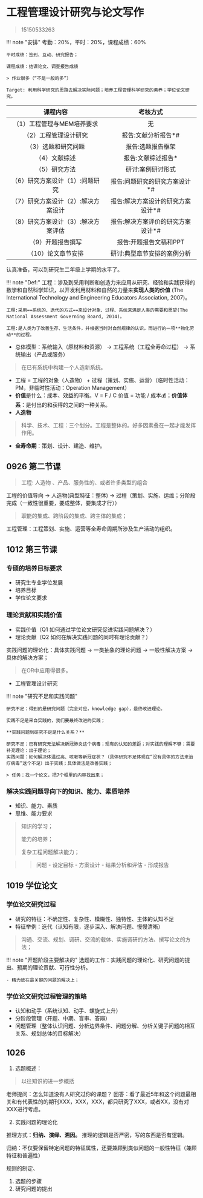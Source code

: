 # 工程管理设计研究与论文写作

> 15150533263

!!! note "安排"
    考勤：20%，平时：20%，课程成绩：60%

    平时成绩：签到、互动、研究报告；

    课程成绩：结课论文、调查报告成绩

    > 作业很多（“不是一般的多”）

    Target: 利用科学研究的思路去解决实际问题；培养工程管理科学研究的素养；学位论文研究。



|              课程内容               |             考核方式              |
| :---------------------------------: | :-------------------------------: |
|     （1）工程管理与MEM培养要求      |                无                 |
|        （2）工程管理设计研究        |        报告:文献分析报告*#        |
|         （3）选题和研究问题         |         报告:选题报告框架         |
|            （4）文献综述            |        报告:文献综述报告*         |
|            （5）研究方法            |         研讨:案例研讨形式         |
|   （6）研究方案设计（1）:问题研究   |   报告:问题研究的研究方案设计*#   |
| （7）研究方案设计（2）:解决方案设计 | 报告:解决方案设计的研究方案设计*# |
| （8）研究方案设计（3）:解决方案评估 | 报告:解决方案评价的研究方案设计*# |
|          （9）开题报告撰写          |      报告:开题报告文稿和PPT       |
|         （10）论文章节安排          |    研讨:典型章节安排的案例分析    |

认真准备，可以到研究生二年级上学期的水平了。

!!! note "Def:"
    工程：涉及到采用判断和创造力来应用从研究、经验和实践获得的数学和自然科学知识，以开发利用材料和自然的力量来**实现人类的价值** (The International Technology and Engineering Educators Association, 2007)。 

    工程:采用==系统的、迭代的方式==来设计对象、过程、系统来满足人类的需要和愿望(The National Assessment Governing Board, 2014)。

    工程:是人类为了改善生存、生活条件，并根据当时对自然规律的认识，而进行的一项**物化劳动**的过程。


- 总体模型：系统输入（原材料和资源） -> 工程系统（工程全寿命过程） -> 系统输出（产品或服务）

> 在已有系统中构建一个人造新系统。
>

- 工程 = 工程的对象（人造物） + 过程（策划、实施、运营）（临时性活动：PM，非临时性活动：Operation Management）
- **价值**是什么：成本、效益的平衡。V = F / C 价值 = 功能 / 成本💰；**价值体系**：是付出的和获得的之间的一种关系。
- **人造物**


> 科学、技术、工程：三个划分。工程是整体的。好多因素叠在一起才能发挥作用。

- **全寿命期**：策划、设计、建造、维护。



## 0926 第二节课



> 工程: 人造物 、产品、服务性的、或者许多类型的组合

工程的价值导向 -> 人造物(典型特征：整体) -> 过程（策划、实施、运维；分阶段完成（一致性很重要，要成整体，要集成才行））

> 职能的集成、跨阶段的集成、跨主体的集成；
>

工程管理：工程策划、实施、运营等全寿命周期所涉及生产活动的组织。



## 1012 第三节课


### 专硕的培养目标要求
- 研究生专业学位发展
- 培养目标
- 学位论文要求


### 理论贡献和实践价值
- 实践价值（Q1 如何通过学位论文研究促进实践问题解决？）
- 理论贡献（Q2 如何在解决实践问题的同时有理论贡献？）


实践问题的理论化：具体实践问题 -> 一类抽象的理论问题 -> 一般性解决方案 -> 具体的解决方案；

> 在OR中应用得很多。

- 工程管理设计研究


!!! note "研究不足和实践问题"

    研究不足：得到的是研究问题（完全对应，knowledge gap），最终改进理论。

    实践不足是来自实践的，我们要最终改进的实践；

    **实践问题到研究不足是什么关系？**

    研究不足：已有研究无法解决新冠肺炎这个病毒；现有的认知的差距；对实践的理解不够：需要补充理论：出于理论；
    实践问题：如何解决体温过高、咳嗽等新冠症状？（具体研究不足体现在“没有具体的方法来治疗病毒”这个不足）出于实践；具体做法是改善实践；

    > 任务：找一个论文，把7个框里的内容找出来；


### 解决实践问题导向下的知识、能力、素质培养
- 知识、能力、素质
- 思维、能力要求

> 知识的学习；
>
> 能力的培养；
>
> 复杂工程问题解决能力；

> > 问题 - 设定目标 - 方案设计 - 结果分析和评估 - 形成报告


## 1019 学位论文

### 学位论文研究过程
- 研究的特征：不确定性、复杂性、模糊性、独特性、主体的认知不足
- 特征举例：迭代（认知有限，逐步深入、解决问题、慢慢清晰） 

> 沟通、交流、规划、调研、交流的载体、实施调研的方法、撰写论文的方法；
> 

!!! note "开题阶段主要解决的"
    选题的工作：实践问题的理论化、研究问题的提出、预期的理论贡献、可行性分析。

    - 精力放在最关键的问题的解决上；


### 学位论文研究过程管理的策略
- 认知和动手（系统认知、动手、螺旋式上升）
- 分阶段管理（开题、中期、盲审、答辩）
- 问题管理（整体认识问题、分析边界条件、问题分解、分析关键子问题的相互关系、规划总体的目标解决）




## 1026 


1. 选题概述：

> 以往知识的进一步概括


老师提问：怎么知道没有人研究过你的课题？
回答：看了最近5年和这个问题最相关和有代表性的的期刊XXX，XXX，XXX，都只研究了XXX，或者XX，没有对XXX进行考虑。


2. 实践问题的理论化


推理方式：**归纳、演绎、溯因。** 推理的逻辑是否严密，写的东西是否有逻辑。

归纳：不仅要保留特定问题的特征属性，还要兼顾到类似问题的一般性特征（兼顾特征和普遍性）

规则的制定、
1. 选题的步骤
2. 研究问题的提出


